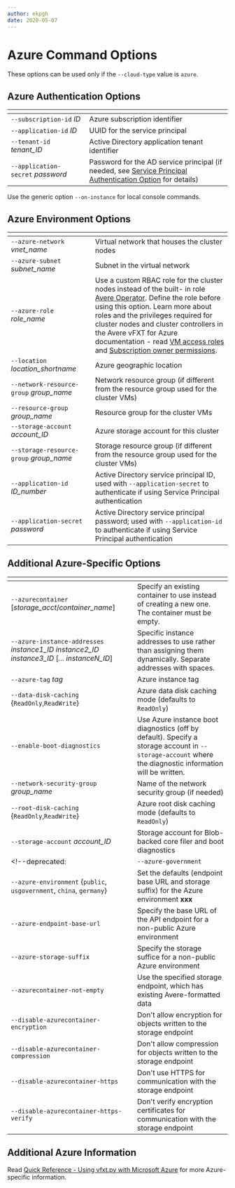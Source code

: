 ```yaml
---
author: ekpgh
date: 2020-05-07
---
```


# Azure Command Options

These options can be used only if the `--cloud-type` value is `azure`.

## Azure Authentication Options

|<img width=300/> | |
| ---------- | ------------------ |
| `--subscription-id` *ID* | Azure subscription identifier |
| `--application-id` *ID* | UUID for the service principal |
| `--tenant-id` *tenant_ID* | Active Directory application tenant identifier |
| `--application-secret` *password*  | Password for the AD service principal (if needed, see [Service Principal Authentication Option](azure_reference.md#service-principal-authentication-option) for details) |

Use the generic option `--on-instance` for local console commands.

## Azure Environment Options

| <img width=500/> | |
| ---------- | ------------------ |
| `--azure-network` *vnet_name* | Virtual network that houses the cluster nodes |
| `--azure-subnet` *subnet_name* | Subnet in the virtual network  |
| `--azure-role` *role_name* | Use a custom RBAC role for the cluster nodes instead of the built- in role [Avere Operator](https://docs.microsoft.com/azure/role-based-access-control/built-in-roles#avere-operator). Define the role before using this option. Learn more about roles and the privileges required for cluster nodes and cluster controllers in the Avere vFXT for Azure documentation - read [VM access roles](https://docs.microsoft.com/azure/avere-vfxt/avere-vfxt-deploy-plan#vm-access-roles) and [Subscription owner permissions](https://docs.microsoft.com/azure/avere-vfxt/avere-vfxt-prereqs#configure-subscription-owner-permissions). |
| `--location` *location_shortname* | Azure geographic location |
| `--network-resource-group` *group_name* | Network resource group (if different from the resource group used for the cluster VMs) |
| `--resource-group` *group_name* | Resource group for the cluster VMs |
| `--storage-account` *account_ID* | Azure storage account for this cluster |
| `--storage-resource-group` *group_name* | Storage resource group (if different from the resource group used for the cluster VMs) |
| `--application-id` *ID_number* | Active Directory service principal ID, used with `--application-secret` to authenticate if using Service Principal authentication |
| `--application-secret` *password* | Active Directory service principal password; used with `--application-id` to authenticate if using Service Principal authentication |

## Additional Azure-Specific Options

| <img width=600/> | |
| ---------- | ------------------ |
| `--azurecontainer` [*storage_acct*/*container_name*] | Specify an existing container to use instead of creating a new one. The container must be empty. |
| `--azure-instance-addresses` *instance1_ID* *instance2_ID* *instance3_ID* [*... instanceN_ID*] | Specific instance addresses to use rather than assigning them dynamically. Separate addresses with spaces. |
| `--azure-tag` *tag* |  Azure instance tag |
| `--data-disk-caching` {`ReadOnly`,`ReadWrite`} | Azure data disk caching mode (defaults to `ReadOnly`) |
| `--enable-boot-diagnostics` | Use Azure instance boot diagnostics (off by default). Specify a storage account in `--storage-account` where the diagnostic information will be written. |
| `--network-security-group` *group_name* |  Name of the network security group (if needed) |
| `--root-disk-caching` {`ReadOnly`,`ReadWrite`} | Azure root disk caching mode (defaults to `ReadOnly`) |
| `--storage-account` *account_ID* | Storage account for Blob-backed core filer and boot diagnostics |
<!--deprecated: | `--azure-government` | Use the default base URL and storage suffix for the Azure Government Cloud environment  |-->
| `--azure-environment` {`public`, `usgovernment`, `china`, `germany`} | Set the defaults (endpoint base URL and storage suffix) for the Azure environment  **xxx** |
| `--azure-endpoint-base-url` | Specify the base URL of the API endpoint for a non-public Azure environment |
| `--azure-storage-suffix` | Specify the storage suffice for a non-public Azure environment |
| `--azurecontainer-not-empty` | Use the specified storage endpoint, which has existing Avere-formatted data |
| `--disable-azurecontainer-encryption` | Don't allow encryption for objects written to the storage endpoint |
| `--disable-azurecontainer-compression` | Don't allow compression for objects written to the storage endpoint |
| `--disable-azurecontainer-https` | Don't use HTTPS for communication with the storage endpoint |
| `--disable-azurecontainer-https-verify` | Don't verify encryption certificates for communication with the storage endpoint |

## Additional Azure Information

Read [Quick Reference - Using vfxt.py with Microsoft Azure](azure_reference.md) for more Azure-specific information.  
